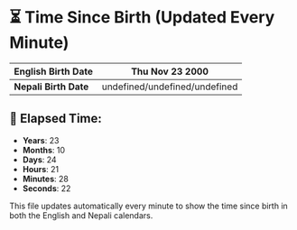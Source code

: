 # ⏳ Time Since Birth (Updated Every Minute)

| **English Birth Date** | Thu Nov 23 2000 |
|------------------------|-------------------------------------|
| **Nepali Birth Date**  | undefined/undefined/undefined                  |

## 📅 Elapsed Time:

- **Years**: 23
- **Months**: 10
- **Days**: 24
- **Hours**: 21
- **Minutes**: 28
- **Seconds**: 22

This file updates automatically every minute to show the time since birth in both the English and Nepali calendars.